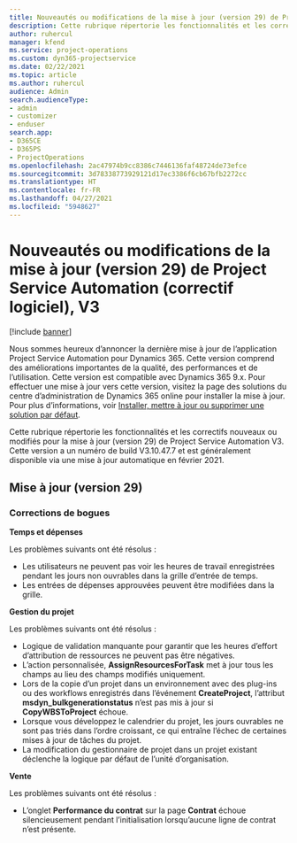 ```yaml
---
title: Nouveautés ou modifications de la mise à jour (version 29) de Project Service Automation (correctif logiciel), V3
description: Cette rubrique répertorie les fonctionnalités et les correctifs disponibles pour la mise à jour (version 29) de Project Service Automation, V3.
author: ruhercul
manager: kfend
ms.service: project-operations
ms.custom: dyn365-projectservice
ms.date: 02/22/2021
ms.topic: article
ms.author: ruhercul
audience: Admin
search.audienceType:
- admin
- customizer
- enduser
search.app:
- D365CE
- D365PS
- ProjectOperations
ms.openlocfilehash: 2ac47974b9cc8386c7446136faf48724de73efce
ms.sourcegitcommit: 3d78338773929121d17ec3386f6cb67bfb2272cc
ms.translationtype: HT
ms.contentlocale: fr-FR
ms.lasthandoff: 04/27/2021
ms.locfileid: "5948627"
---
```

# <a name="whats-new-or-changed-in-project-service-automation-update-release-29-v3"></a>Nouveautés ou modifications de la mise à jour (version 29) de Project Service Automation (correctif logiciel), V3

[!include [banner](../includes/psa-now-project-operations.md)]

Nous sommes heureux d’annoncer la dernière mise à jour de l’application Project Service Automation pour Dynamics 365. Cette version comprend des améliorations importantes de la qualité, des performances et de l’utilisation. Cette version est compatible avec Dynamics 365 9.x. Pour effectuer une mise à jour vers cette version, visitez la page des solutions du centre d’administration de Dynamics 365 online pour installer la mise à jour. Pour plus d’informations, voir [Installer, mettre à jour ou supprimer une solution par défaut](/power-platform/admin/install-remove-preferred-solution).

Cette rubrique répertorie les fonctionnalités et les correctifs nouveaux ou modifiés pour la mise à jour (version 29) de Project Service Automation V3. Cette version a un numéro de build V3.10.47.7 et est généralement disponible via une mise à jour automatique en février 2021.

## <a name="update-release-29"></a>Mise à jour (version 29)

### <a name="bug-fixes"></a>Corrections de bogues

**Temps et dépenses**

Les problèmes suivants ont été résolus :

- Les utilisateurs ne peuvent pas voir les heures de travail enregistrées pendant les jours non ouvrables dans la grille d’entrée de temps.
- Les entrées de dépenses approuvées peuvent être modifiées dans la grille.

**Gestion du projet**

Les problèmes suivants ont été résolus :

- Logique de validation manquante pour garantir que les heures d’effort d’attribution de ressources ne peuvent pas être négatives.
- L’action personnalisée, **AssignResourcesForTask** met à jour tous les champs au lieu des champs modifiés uniquement.
- Lors de la copie d’un projet dans un environnement avec des plug-ins ou des workflows enregistrés dans l’événement **CreateProject**, l’attribut **msdyn_bulkgenerationstatus** n’est pas mis à jour si **CopyWBSToProject** échoue.
- Lorsque vous développez le calendrier du projet, les jours ouvrables ne sont pas triés dans l’ordre croissant, ce qui entraîne l’échec de certaines mises à jour de tâches du projet.
- La modification du gestionnaire de projet dans un projet existant déclenche la logique par défaut de l’unité d’organisation.

**Vente**

Les problèmes suivants ont été résolus :

- L’onglet **Performance du contrat** sur la page **Contrat** échoue silencieusement pendant l’initialisation lorsqu’aucune ligne de contrat n’est présente.